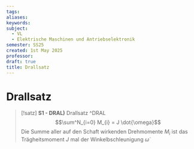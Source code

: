 ```yaml
---
tags: 
aliases: 
keywords: 
subject:
  - VL
  - Elektrische Maschinen und Antriebselektronik
semester: SS25
created: 1st May 2025
professor:
draft: true
title: Drallsatz
---
```


# Drallsatz

> [!satz] **S1 - DRAL)** Drallsatz ^DRAL
> $$\sum^N_{i=0} M_{i} = J \dot{\omega}$$
> Die Summe aller auf den Schaft wirkenden Drehmomente $M_{i}$ ist das Trägheitsmoment $J$ mal der Winkelbschleunigung $\dot{\omega}$

